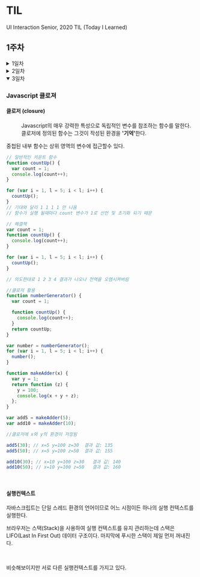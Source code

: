 # TIL

UI Interaction Senior, 2020 TIL (Today I Learned)

## 1주차

<!-- 1주 1일차  -->

<details>
<summary>1일차</summary>

<h3>값 복사 vs 값 참조</h3>

자바스크립트는 데이터 유형에 따라 값이 **복사**되거나 **참조**가 된다

**값이 복사되는 경우 [원시 데이터 유형 (Primitive data type)]**

- null
- undefined
- number
- string
- boolean

검증 방법: 변수의 참조된 값이 변경되었을때 다른 변수의 값이 변하지 않음.

```javascript
  var study = 'Bored';
  var game = 'Funny';
  study = game; game = 'Not funny';
  console.log('study :', study); /* Funny */`
```

**값이 참조되는 경우 (객체 유형 (Object type))**

**가변데이터**의 경우 그값이 **참조**된다

- object
- array
- function

```javascript
var model3 = {
  segment: 'C',
  brand: 'Tesla',
  fuel: 'Electricity',
  zeroToHundred: 4.6,
};

var modelS = model3;
modelS.segment = 'E';

model3 === modelS; // true

console.log('modelS.segemnt :', modelS.segment); // E
console.log('model3.segemnt :', model3.segment); // E

var tesla = ['modelS', 'model3', 'modelX', 'modelY'];
var electricVehicle = tesla;

tesla === electricVehicle; //true

tesla.pop();
console.log(tesla); // ["modelS", "model3", "modelX"]
console.log(electricVehicle); // ["modelS", "model3", "modelX"]

tesla === electricVehicle; //true`
```

가변 데이터도 복사가 가능하다.

```javascript
var model3 = {
  segment: 'C',
  brand: 'Tesla',
  fuel: 'Electricity',
  zeroToHundred: 4.6,
};

var modelY = {};
for(var prop in model3){
  modelY[prop] = model3[prop]
}

console.log(modelY);
model3 ==== modelY  // false

var tesla = ['modelS', 'model3', 'modelX', 'modelY'];

var copyTesla = [];
for(var i=0, l= tesla.length; i< l; i++){
  copyTesla[i] = tesla[i]
}
console.log(copyTesla) //['modelS', 'model3', 'modelX', 'modelY'];
tesla === copyTesla //false

//배열 복사 헬퍼 함수
function copyArray(array){
  for(var copy =[], i = 0, l = array.length; i < l; i++ ){
    copy[i] = array[i]
  }
  return copy;
}
```

### 함수영역 vs 블록영역

**전역 :** 소스코드 상 모든곳에서 사용할 수 있다. 전역 오염(안좋은 습관)
이름공간(name space)을 활용하자!

```javascript
var apple = {};
apple.tablet = 'iPad';
apple.getTablet = function () {
  return this.tablet;
};

apple.getTablet(); // 'iPad'
```

**지역**: 대부분의 프로그래밍 언어의 경우 함수 내에서 유효한 지역변수를 제공

함수영역내에서 var 키워드를 활용하자!
함수 영역내에 해당 키워드가 없을 경우 상위 영역에서 변수를 찾고 상위 영역에도 없을 경우 전역변수를 생성하거나 변수명이 있을경우 해당변수에 값을 참조시켜버린다. (전역오염)

```javascript
// 함수 영역 내에 변수 참조시 var 키워드가 있을 경우

console.log(airpod); // error: airpod is not defiend  변수가 정의되지 않은 상태
var laptop = 'Gram';
function scopeFn() {
  var laptop = 'Mac Book';
  var airpod = 'airpod pro';
}
scopeFn(); //함수 실행

console.log(laptop); //'Gram'
console.log(airpod); // error: airpod is not defiend  변수가 정의되지 않은 상태`
```

```javascript
// 함수 영역 내에 변수 참조시 var 키워드가 없을 경우
console.log(airpod); // error: airpod is not defiend  변수가 정의되지 않은 상태
var laptop = 'Gram';
function scopeFn() {
  laptop = 'Mac Book';
  airpod = 'airpod pro';
}
scopeFn(); //함수 실행

console.log(laptop); //'Mac Book'
console.log(airpod); // airpod pro (전역에 변수 생성해버림)`
```

자바스크립트는 블록영역을 지원하지 않는다. 단 ES6 부터 let 키워드는 블록 영역을 지원한다.

```javascript
var script = 'Javascript';
console.log('전역 스크립트는 ' + script + ' 입니다');

if (true) {
  var script = 'ECMAScript';
  console.log('블록 스크립트는 ' + script + ' 입니다');
}

console.log(script); //ECMAScript`
```

```javascript
var script = 'Javascript';
console.log('전역 스크립트는 ' + script + ' 입니다');

if (true) {
  let script = 'ECMAScript';
  console.log('블록 스크립트는 ' + script + ' 입니다');
}

console.log(script); //Javascript`
```

### 호이스팅

자바스크립트엔진은 변수의 선언부분과 함수의 선언부분을 컴퓨터 메모리에 우선 상주시킨다.

변수는 변수 선언 -> 변수 값을 할당하는 초기화 과정 -> 변수 스코프를 설정하는 과정이 순차적으로 이루어짐

```javascript
// 변수 초기화
hoist_is = [
  '컴파일 단계에서 메모리에 저장',
  '초기화가 아닌, 선언만 호이스트',
  'JavaScript에서 컨텍스트 실행이 작동하는 방식',
];

// 변수 초기화, 함수 실행
cloned_arr = copyArray(hoist_is);

// 콘솔 출력
console.log(cloned_arr);

// 함수 선언
function copyArray(data) {
  if (!clone && Array.isArray(data)) {
    for (var clone = [], i = 0, l = data.length; i < l; ++i) {
      clone.push(data[i]);
    }
    return clone;
  } else {
    return [];
  }
}

// 변수 선언
var cloned_arr, hoist_is;
```

```javascript
//변수 선언
var cloned_arr, hoist_is;
//함수 선언
function copyArray(data) {
  var clone, i, l;
  if (!clone && Array.isArray(data)) {
    for (clone = [], i = 0, l = data.length; i < l; ++i) {
      clone.push(data[i]);
    }
    return clone;
  } else {
    return [];
  }
}

// 변수 초기화
hoist_is = [
  '컴파일 단계에서 메모리에 저장',
  '초기화가 아닌, 선언만 호이스트',
  'JavaScript에서 컨텍스트 실행이 작동하는 방식',
];

// 변수 초기화, 함수 실행
cloned_arr = copyArray(hoist_is);

// 콘솔 출력
console.log(cloned_arr);
```

함수의 경우 현재 영역 내에 값을 못찾을경우 한단계 위에서 찾으려 한다 (스코프 체이닝)

- 성능관점에서 좋지 못하다.

※ 변수 선언/초기화, 함수 선언/표현식을 상위에 영역 내 최상위에 작성하는 습관을 들이자! 그 이후에 변수 및 함수실행문 작성

### 즉시실행함수시

가급적이면 전역을 오염시키지 위한 방법으로 IIFE 패턴을 활용한다.

```javascript
var fn1 = function () {
  return 'function1';
};
// fn1 = function
fn1(); // 'function1'

// 즉시실행함수
var fn2 = (function () {
  return 'function2';
})();
fn2; // 'function2'
fn2(); // fn2 is not function`
```

</details>

<!-- // 1주 1일차  -->

<!-- 1주 2일차  -->

<details>

<summary>2일차</summary>

### ES6 변수와 상수

**Javascript의 변수 선언**

```javascript
// 변수 선언 (declaration)
var declaration; //var 키워드로 변수 선언

// 변수 초기화 (initialization)
declaration = '선언된 변수에 값을 할당한다';

// 범위 설정 (scope)
프로그램 내부에서 접근가능한 영역 설정
전역(Global), 함수(Function) 영역을 가짐
함수 내부에서 선언한 변수는 함수(지역)내부에서만 접근 가능


//함수 선언
function getDate(){
  //함수 내부에 변수 선언 및 초기화 (함수 범위 설정)
  var date = new Date();
  return date;
}

//함수실행
getDate();

console.log(date)
// 함수영역 내에 선언된 변수는 외부에서 접근 불가하므로 오류발생
// Uncaught ReferenceError: date is not defined at <anonymous>

```

<br>

**Javascript는 블록(Block)영역을 지원하지 않고 함수영역만 지원한다.**

```javascript
//전역
var variable = 'ECMAScript v5';
console.log('전역 variable: ', variable); // 'ECMAScript v5'

//블록영역
{
  var variable = 'Javascript';
  console.log('블록 영역 variable: ', variable); // 'Javascript''

  var array = [];
  console.log('블록 영역 array: ', array); // []
}

//함수 영역
function scope() {
  var variable = 'Function Scope';
  console.log('함수 영역 : ', variable);
}

scope(); // 'Function Scope'

//전역
console.log('전역 variable: ', variable);
// 블록영역을 지원한다면 'ECMAScript v5'출력이 되야하나 'Javascript' 가 출력
console.log('전역 array: ', array); // []

//결론: 블록영역을 지원하지 않아 전역이 오염됨
```

<br>

**ES6는 선택적으로 블록(Block)영역을 지원한다. (let, const) 키워드를 사용해 변수선언**

```javascript
//전역
var variable = 'ECMAScript v5';
console.log('전역 variable: ', variable); // 'ECMAScript v5'

//블록영역
{
  let variable = 'Javascript';
  console.log('블록 영역 variable: ', variable); // 'Javascript''

  const array = [];
  console.log('블록 영역 array: ', array); // []
}

//함수 영역
function scope() {
  let variable = 'Function Scope';
  console.log('함수 영역 : ', variable);
}

scope(); // 'Function Scope'

//전역
console.log('전역 variable: ', variable); //'ECMAScript'
console.log('전역 array: ', array); // 오류발생 array is not defiend

//결론: let, const 키워드를 사용하면 블록영역을 선택적으로 지원
```

## 함수실행 시점 & 스코프 체이닝

```Javascript
var fn_list = [];

// 반복문 (블록 영역)
for(var i = 0, l = 10; i < l; i++){
  fn_list.push(function(){
    // 함수 영역
    console.log(i)
  })
  console.log('반복문 내부 i :' , i);
}

console.log('반복문 외부 i : ', i);

//배열 데이터 순환 처리(콜백)
fn_list.forEach(function(f){
  f();
})




// 호이스트
var fn_list;
var i;
var l;

fn_list = [];

// 반복문 (블록 영역)
for(i = 0, l = 10; i < l; i++){
  fn_list.push(function(){
    // 함수 영역
    console.log(i)
  })
  console.log('반복문 내부 i :' , i);
}

console.log('반복문 외부 i : ', i);

//배열 데이터 순환 처리(콜백)
fn_list.forEach(function(f){
  f();
})
```

<br/>

## 클로저 & 함수실행 시점

```Javascript
var fn_list = [];

// 반복문 (블록 영역)
for(var i = 0, l = 10; i < l; i++){
  // 함수 호출 없이 즉시 실행
  // 클로저 생성
  fn_list.push(function(i){
    // 내부함수 반환
    return function(){
       console.log(i)
    }
  }(i));

}

console.log('반복문 외부 i : ', i);

//배열 데이터 순환 처리(콜백)
fn_list.forEach(function(f){
  f();
})
```

<br/>

## let & 블록영역 & 함수실행 시점

```Javascript
var fn_list = [];

// 반복문 (블록 영역)
for(let i = 0, l = 10; i < l; i++){
  // 함수 호출 없이 즉시 실행
  // 클로저 생성
  fn_list.push(function(){
       console.log(i)
    })
  };

//배열 데이터 순환 처리(콜백)
fn_list.forEach(function(f){
  f();
})
```

let 키워드는 블록영역을 지원!
<br/>

#### 호이스트

```javascript
// 함수 영역
function fire(condition) {
  // 조건문 (블록영역)
  if (condition) {
    var message = 'Fire Ball!';
    console.log(message);
  } else {
    console.log(message);
  }
}

fire(true); // 'Fire Ball!'
fire(false); // 에러가 아닌 undefiend

-------------------------------------------(
  // 함수 영역
  function fire(condition) {
    //호이스트 (영역의 최상단으로 변수 선언부가 끌어올려짐)
    var message;
    // 조건문 (블록영역)
    if (condition) {
      message = 'Fire Ball!';
      console.log(message);
    } else {
      console.log(message);
    }
  }
);

fire(true); // 'Fire Ball!'
fire(false); // 에러가 아닌 undefiend

-------------------------------------------(
  // let 키워드 사용

  // 함수 영역
  function fire(condition) {
    // 조건문 (블록영역)
    if (condition) {
      let message = 'Fire Ball!';
      console.log(message);
    } else {
      console.log(message);
    }
  }
);

fire(true); // 'Fire Ball!'
fire(false); // 에러 발생 Uncaught ReferenceError: message is not defined
```

<br />

**var** vs **let** vs **const**

**var**: 동일한 이름으로 중복 선언을 하더라도 문제가 발생하지 않는다.

```javascript
var tesla = 'TESLA';
var tesla = ['modelS', 'model3', 'modelX', 'modelY'];
```

<br>

**let** 동일한 이름으로 중복 선언시 오류가 발생된다.

데이터 값 변경이 필요할 경우 사용 권장

```javascript
let benz = 'BENZ';
let benz = ['A Class', 'C class', 'E class', 'S class'];
// Uncaught SyntaxError: Identifier 'benz' has already been declared
```

<br/>

**const** 초기 설정된 값을 다른 유형으로 변경할 경우 오류 발생 (상수 이기 때문)

but! 배열/객체유형일 경우 아이템 추가 및 변경 가능

데이터값 유형이 배열 / 객체일 때 사용 권장

```javascript
const bmw = 'BMW'
bmw = ['1Series', '3 Series', '5 Series', '7 Series'];
// Assignment to constant variable.
// let 과 마찬가지로 중복 선언도 불가능

const audi;
audi = 'AUDI';
// Uncaught SyntaxError: Missing initializer in const declaration
// 변수 선언과 할당이 동시에 이루어져야 한다!




```

**전역에 변수를 선언할 경우 var 변수는 window 객체에서 접근가능**

**let, const로 선언된 변수는 window 객체에서 접근 불가능**

#### IIFE -> BLOCK

자바스크립트는 함수영역을 지원하므로 전역오염 방지를 위해 IIFE 패턴을 사용하였으나 ES6의 let ,const 키워드 사용시 블럭영역을 지원하므로 IIFE 패턴을 사용안해도 된다.

```Javascript
//IIFE 패턴
(function (){
  var game = 'starcrft';
}());

console.log(game) // 참조 에러 발생


-------------------------------
{
   const game = 'starcrft';
}
console.log(game) // 참조 에러 발생
```

</details>

<!-- // 1주 2일차  -->

<!-- 1주 3일차 -->

<details open>

<summary>3일차</summary>

### Javascript 클로져

<dl>
  <dt><h4>클로저 (closure)</h4><dt>
  <dd>Javascript의 매우 강력한 특성으로 독립적인 변수를 참조하는 함수를 말한다.  클로저에 정의된 함수는 그것이 작성된 환경을 <b>'기억'</b>한다.</dd>
<dl>

<p>중첩된 내부 함수는 상위 영역의 변수에 접근할수 있다.</p>

```javascript
// 일반적인 카운트 함수
function countUp() {
  var count = 1;
  console.log(count++);
}

for (var i = 1, l = 5; i < l; i++) {
  countUp();
}
// 기대와 달리 1 1 1 1 만 나옴
// 함수가 실행 될때마다 count 변수가 1로 선언 및 초기화 되기 때문

// 해결책
var count = 1;
function countUp() {
  console.log(count++);
}

for (var i = 1, l = 5; i < l; i++) {
  countUp();
}

// 의도한대로 1 2 3 4 결과가 나오나 전역을 오염시켜버림

//클로저 활용
function numberGenerator() {
  var count = 1;

  function countUp() {
    console.log(count++);
  }
  return countUp;
}

var number = numberGenerator();
for (var i = 1, l = 5; i < l; i++) {
  number();
}
```

```javascript
function makeAdder(x) {
  var y = 1;
  return function (z) {
    y = 100;
    console.log(x + y + z);
  };
}

var add5 = makeAdder(5);
var add10 = makeAdder(10);

//클로저에 x와 y의 환경이 저장됨

add5(30); // x=5 y=100 z=30  결과 값: 135
add5(50); // x=5 y=100 z=50  결과 값: 155

add10(30); // x=10 y=100 z=30   결과 값: 140
add10(50); // x=10 y=100 z=50   결과 값: 160
```

<br>

#### 실행컨텍스트

<p>자바스크립트는 단일 스레드 환경의 언어이므로 어느 시점이든 하나의 실행 컨텍스트를 실행한다.</p>
<p>브라우저는 스택(Stack)을 사용하여 실행 컨텍스트를 유지 관리하는데 스택은 LIFO(Last In First Out) 데이터 구조이다. 마지막에 푸시한 스택이 제일 먼저 꺼내진다. </p>

<br>

비슷해보이지만 서로 다른 실행컨텍스트를 가지고 있다.

</details>

<!-- // 1주 3일차 -->
